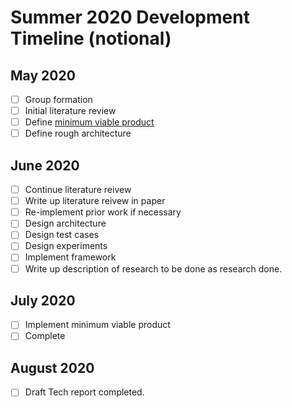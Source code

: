 # Summer 2020 Development Timeline (notional)
## May 2020
- [ ] Group formation
- [ ] Initial literature review
- [ ] Define [minimum viable product](https://en.wikipedia.org/wiki/Minimum_viable_product)
- [ ] Define rough architecture
## June 2020
- [ ] Continue literature reivew
- [ ] Write up literature reivew in paper
- [ ] Re-implement prior work if necessary
- [ ] Design architecture
- [ ] Design test cases
- [ ] Design experiments
- [ ] Implement framework
- [ ] Write up description of research to be done as research done.
## July 2020
- [ ] Implement minimum viable product
- [ ] Complete 
## August 2020
- [ ] Draft Tech report completed.
